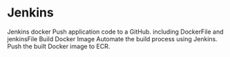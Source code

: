 # Jenkins
Jenkins docker
Push application code to a GitHub.
		including DockerFile and jenkinsFile
	Build Docker Image
	    Automate the build process using Jenkins.
		Push the built Docker image to ECR.
